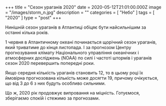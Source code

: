 +++
title = "Сезон ураганів 2020"
date = 2020-05-12T21:01:00.000Z
image = "/images/storm_n.jpg"
description = ""
categories = [ "Небо" ]
tags = [ "2020" ]
type = "post"
+++

Нинішній сезон ураганів в Атлантиці обіцяє бути найсильнішим за останні кілька років.

1 червня в Атлантичному океані починається щорічний сезон ураганів, який триватиме до кінця листопада. І за прогнозом Центру прогнозування клімату Національного управління океанічних і атмосферних досліджень (NOAA) по силі і частоті штормів і ураганів сезон 2020 перевершить попередні роки.

Якщо середня кількість ураганів становить 12, то в цьому році їх ймовірна прогнозована кількість може досягти 19, причому очікується, що від 3 до 6 з них будуть особливо сильними.

Що ж, 2020 рік продовжує випровання на міцність. Готуємося, зберігаємо спокій і стежимо за прогнозами.
